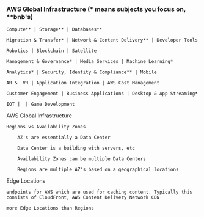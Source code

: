 ### AWS Global Infrastructure (* means subjects  you focus on, **bnb's)

    Compute** | Storage** | Databases**

    Migration & Transfer* | Network & Content Delivery** | Developer Tools

    Robotics | Blockchain | Satellite

    Management & Governance* | Media Services | Machine Learning*

    Analytics* | Security, Identity & Compliance** | Mobile

    AR &  VR | Application Integration | AWS Cost Management

    Customer Engagement | Business Applications | Desktop & App Streaming*

    IOT |  | Game Development

AWS Global Infrastructure

    Regions vs Availability Zones

        AZ's are essentially a Data Center

        Data Center is a building with servers, etc

        Availability Zones can be multiple Data Centers

        Regions are multiple AZ's based on a geographical locations

Edge Locations

    endpoints for AWS which are used for caching content. Typically this consists of CloudFront, AWS Content Delivery Network CDN

    more Edge Locations than Regions
